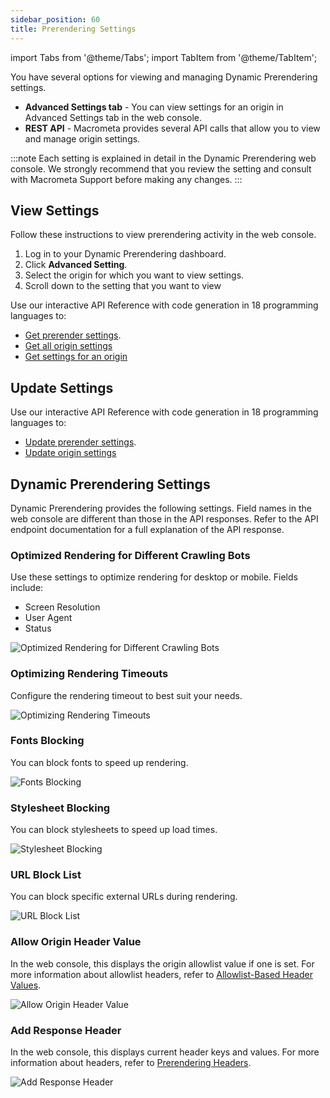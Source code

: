 ```yaml
---
sidebar_position: 60
title: Prerendering Settings
---
```


import Tabs from '@theme/Tabs';
import TabItem from '@theme/TabItem';

You have several options for viewing and managing Dynamic Prerendering settings.

- **Advanced Settings tab** - You can view settings for an origin in Advanced Settings tab in the web console.
- **REST API** - Macrometa provides several API calls that allow you to view and manage origin settings.

:::note
Each setting is explained in detail in the Dynamic Prerendering web console. We strongly recommend that you review the setting and consult with Macrometa Support before making any changes.
:::

## View Settings

<Tabs groupId="operating-systems">
<TabItem value="console" label="Web Console">

Follow these instructions to view prerendering activity in the web console.

1. Log in to your Dynamic Prerendering dashboard.
2. Click **Advanced Setting**.
3. Select the origin for which you want to view settings.
4. Scroll down to the setting that you want to view

</TabItem>
<TabItem value="api" label="REST API">

Use our interactive API Reference with code generation in 18 programming languages to:

- [Get prerender settings](https://www.macrometa.com/docs/apiPrerendering#/paths/api-prerender-v1-origins-origin--settings/get).
- [Get all origin settings](https://www.macrometa.com/docs/apiPrerendering#/paths/api-prerender-v1-origins/get)
- [Get settings for an origin](https://www.macrometa.com/docs/apiPrerendering#/paths/api-prerender-v1-origins-origin/get)

</TabItem>
</Tabs>

## Update Settings

Use our interactive API Reference with code generation in 18 programming languages to:

- [Update prerender settings](https://www.macrometa.com/docs/apiPrerendering#/paths/api-prerender-v1-origins-origin--settings/patch).
- [Update origin settings](https://www.macrometa.com/docs/apiPrerendering#/paths/api-prerender-v1-origins-origin/patch)

## Dynamic Prerendering Settings

Dynamic Prerendering provides the following settings. Field names in the web console are different than those in the API responses. Refer to the API endpoint documentation for a full explanation of the API response.

### Optimized Rendering for Different Crawling Bots

Use these settings to optimize rendering for desktop or mobile. Fields include:

- Screen Resolution
- User Agent
- Status

![Optimized Rendering for Different Crawling Bots](/img/prerendering/optimizing-rendering-for-different-bots.png)

### Optimizing Rendering Timeouts

Configure the rendering timeout to best suit your needs.

![Optimizing Rendering Timeouts](/img/prerendering/optimizing-rendering-timeouts.png)

### Fonts Blocking

You can block fonts to speed up rendering.

![Fonts Blocking](/img/prerendering/fonts-blocking.png)

### Stylesheet Blocking

You can block stylesheets to speed up load times.

![Stylesheet Blocking](/img/prerendering/stylesheet-blocking.png)

### URL Block List

You can block specific external URLs during rendering.

![URL Block List](/img/prerendering/url-block-list.png)

### Allow Origin Header Value

In the web console, this displays the origin allowlist value if one is set. For more information about allowlist headers, refer to [Allowlist-Based Header Values](prerendering-headers/allowlist-value-headers.md).

![Allow Origin Header Value](/img/prerendering/allow-origin-header-value.png)

### Add Response Header

In the web console, this displays current header keys and values. For more information about headers, refer to [Prerendering Headers](prerendering-headers).

![Add Response Header](/img/prerendering/add-response-header.png)
